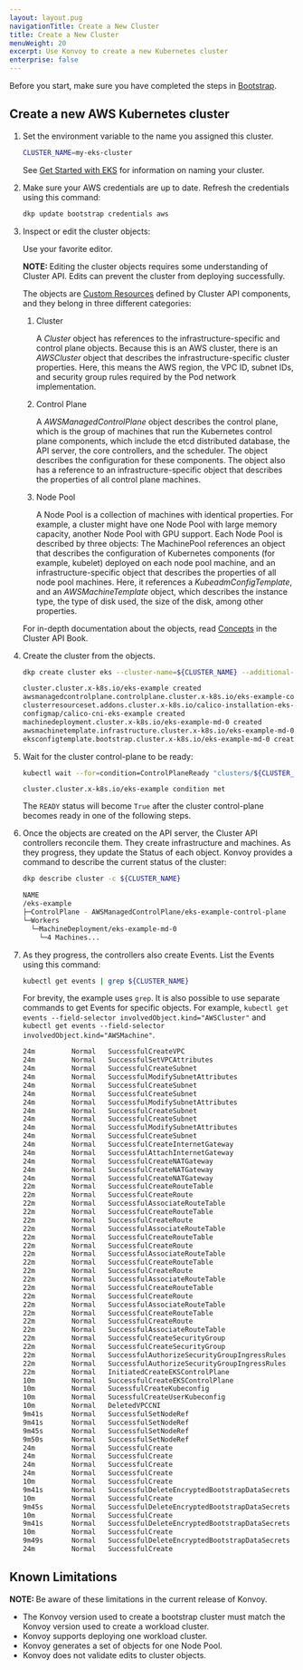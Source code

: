 ```yaml
---
layout: layout.pug
navigationTitle: Create a New Cluster
title: Create a New Cluster
menuWeight: 20
excerpt: Use Konvoy to create a new Kubernetes cluster
enterprise: false
---
```


Before you start, make sure you have completed the steps in [Bootstrap][bootstrap].

## Create a new AWS Kubernetes cluster

1.  Set the environment variable to the name you assigned this cluster.

    ```bash
    CLUSTER_NAME=my-eks-cluster
    ```

    See [Get Started with EKS](../../quick-start) for information on naming your cluster.

1.  Make sure your AWS credentials are up to date. Refresh the credentials using this command:

    ```bash
    dkp update bootstrap credentials aws
    ```

1.  Inspect or edit the cluster objects:

    Use your favorite editor.

    <p class="message--note"><strong>NOTE: </strong>Editing the cluster objects requires some understanding of Cluster API. Edits can prevent the cluster from deploying successfully.</p>

    The objects are [Custom Resources][k8s_custom_resources] defined by Cluster API components, and they belong in three different categories:

    1.  Cluster

        A _Cluster_ object has references to the infrastructure-specific and control plane objects. Because this is an AWS cluster, there is an _AWSCluster_ object that describes the infrastructure-specific cluster properties. Here, this means the AWS region, the VPC ID, subnet IDs, and security group rules required by the Pod network implementation.

    1.  Control Plane

        A _AWSManagedControlPlane_ object describes the control plane, which is the group of machines that run the Kubernetes control plane components, which include the etcd distributed database, the API server, the core controllers, and the scheduler. The object describes the configuration for these components. The object also has a reference to an infrastructure-specific object that describes the properties of all control plane machines.

    1.  Node Pool

        A Node Pool is a collection of machines with identical properties. For example, a cluster might have one Node Pool with large memory capacity, another Node Pool with GPU support. Each Node Pool is described by three objects: The MachinePool references an object that describes the configuration of Kubernetes components (for example, kubelet) deployed on each node pool machine, and an infrastructure-specific object that describes the properties of all node pool machines. Here, it references a _KubeadmConfigTemplate_, and an _AWSMachineTemplate_ object, which describes the instance type, the type of disk used, the size of the disk, among other properties.

    For in-depth documentation about the objects, read [Concepts][capi_concepts] in the Cluster API Book.

1.  Create the cluster from the objects.

    ```bash
    dkp create cluster eks --cluster-name=${CLUSTER_NAME} --additional-tags=owner=$(whoami)
    ```

    ```sh
    cluster.cluster.x-k8s.io/eks-example created
    awsmanagedcontrolplane.controlplane.cluster.x-k8s.io/eks-example-control-plane created
    clusterresourceset.addons.cluster.x-k8s.io/calico-installation-eks-example created
    configmap/calico-cni-eks-example created
    machinedeployment.cluster.x-k8s.io/eks-example-md-0 created
    awsmachinetemplate.infrastructure.cluster.x-k8s.io/eks-example-md-0 created
    eksconfigtemplate.bootstrap.cluster.x-k8s.io/eks-example-md-0 created
    ```

1.  Wait for the cluster control-plane to be ready:

    ```bash
    kubectl wait --for=condition=ControlPlaneReady "clusters/${CLUSTER_NAME}" --timeout=20m
    ```

    ```text
    cluster.cluster.x-k8s.io/eks-example condition met
    ```

    The `READY` status will become `True` after the cluster control-plane becomes ready in one of the following steps.

1.  Once the objects are created on the API server, the Cluster API controllers reconcile them. They create infrastructure and machines. As they progress, they update the Status of each object. Konvoy provides a command to describe the current status of the cluster:

    ```bash
    dkp describe cluster -c ${CLUSTER_NAME}
    ```

    ```sh
    NAME                                                                  READY  SEVERITY  REASON  SINCE  MESSAGE
    /eks-example                                                          True                     9m4s
    ├─ControlPlane - AWSManagedControlPlane/eks-example-control-plane     True                     9m4s
    └─Workers
      └─MachineDeployment/eks-example-md-0                                True                     7m39s
        └─4 Machines...                                                   True                     8m24s
    ```

1.  As they progress, the controllers also create Events. List the Events using this command:

    ```bash
    kubectl get events | grep ${CLUSTER_NAME}
    ```

    For brevity, the example uses `grep`. It is also possible to use separate commands to get Events for specific objects. For example, `kubectl get events --field-selector involvedObject.kind="AWSCluster"` and `kubectl get events --field-selector involvedObject.kind="AWSMachine"`.

    ```sh
    24m         Normal   SuccessfulCreateVPC                             awsmanagedcontrolplane/eks-example-control-plane   Created new managed VPC "vpc-0d5f41c645c7c6b98"
    24m         Normal   SuccessfulSetVPCAttributes                      awsmanagedcontrolplane/eks-example-control-plane   Set managed VPC attributes for "vpc-0d5f41c645c7c6b98"
    24m         Normal   SuccessfulCreateSubnet                          awsmanagedcontrolplane/eks-example-control-plane   Created new managed Subnet "subnet-08d795f7f61b4c45c"
    24m         Normal   SuccessfulModifySubnetAttributes                awsmanagedcontrolplane/eks-example-control-plane   Modified managed Subnet "subnet-08d795f7f61b4c45c" attributes
    24m         Normal   SuccessfulCreateSubnet                          awsmanagedcontrolplane/eks-example-control-plane   Created new managed Subnet "subnet-025b963cb7b3c42b9"
    24m         Normal   SuccessfulCreateSubnet                          awsmanagedcontrolplane/eks-example-control-plane   Created new managed Subnet "subnet-0bea7db9735b647af"
    24m         Normal   SuccessfulModifySubnetAttributes                awsmanagedcontrolplane/eks-example-control-plane   Modified managed Subnet "subnet-0bea7db9735b647af" attributes
    24m         Normal   SuccessfulCreateSubnet                          awsmanagedcontrolplane/eks-example-control-plane   Created new managed Subnet "subnet-0025d52a41d9ca901"
    24m         Normal   SuccessfulCreateSubnet                          awsmanagedcontrolplane/eks-example-control-plane   Created new managed Subnet "subnet-02b7d46fbb044e2f1"
    24m         Normal   SuccessfulModifySubnetAttributes                awsmanagedcontrolplane/eks-example-control-plane   Modified managed Subnet "subnet-02b7d46fbb044e2f1" attributes
    24m         Normal   SuccessfulCreateSubnet                          awsmanagedcontrolplane/eks-example-control-plane   Created new managed Subnet "subnet-031ff53aae8da27ab"
    24m         Normal   SuccessfulCreateInternetGateway                 awsmanagedcontrolplane/eks-example-control-plane   Created new managed Internet Gateway "igw-03993e04cee3fc57b"
    24m         Normal   SuccessfulAttachInternetGateway                 awsmanagedcontrolplane/eks-example-control-plane   Internet Gateway "igw-03993e04cee3fc57b" attached to VPC "vpc-0d5f41c645c7c6b98"
    24m         Normal   SuccessfulCreateNATGateway                      awsmanagedcontrolplane/eks-example-control-plane   Created new NAT Gateway "nat-07b1bf537aac56688"
    24m         Normal   SuccessfulCreateNATGateway                      awsmanagedcontrolplane/eks-example-control-plane   Created new NAT Gateway "nat-0677e665b2019c726"
    24m         Normal   SuccessfulCreateNATGateway                      awsmanagedcontrolplane/eks-example-control-plane   Created new NAT Gateway "nat-0afd0e1fea275d3b0"
    22m         Normal   SuccessfulCreateRouteTable                      awsmanagedcontrolplane/eks-example-control-plane   Created managed RouteTable "rtb-050db62d744a8d614"
    22m         Normal   SuccessfulCreateRoute                           awsmanagedcontrolplane/eks-example-control-plane   Created route {...
    22m         Normal   SuccessfulAssociateRouteTable                   awsmanagedcontrolplane/eks-example-control-plane   Associated managed RouteTable "rtb-050db62d744a8d614" with subnet "subnet-08d795f7f61b4c45c"
    22m         Normal   SuccessfulCreateRouteTable                      awsmanagedcontrolplane/eks-example-control-plane   Created managed RouteTable "rtb-01650d4aa0551f70c"
    22m         Normal   SuccessfulCreateRoute                           awsmanagedcontrolplane/eks-example-control-plane   Created route {...
    22m         Normal   SuccessfulAssociateRouteTable                   awsmanagedcontrolplane/eks-example-control-plane   Associated managed RouteTable "rtb-01650d4aa0551f70c" with subnet "subnet-025b963cb7b3c42b9"
    22m         Normal   SuccessfulCreateRouteTable                      awsmanagedcontrolplane/eks-example-control-plane   Created managed RouteTable "rtb-04e91e2d7688e3a47"
    22m         Normal   SuccessfulCreateRoute                           awsmanagedcontrolplane/eks-example-control-plane   Created route {...
    22m         Normal   SuccessfulAssociateRouteTable                   awsmanagedcontrolplane/eks-example-control-plane   Associated managed RouteTable "rtb-04e91e2d7688e3a47" with subnet "subnet-0bea7db9735b647af"
    22m         Normal   SuccessfulCreateRouteTable                      awsmanagedcontrolplane/eks-example-control-plane   Created managed RouteTable "rtb-0f4bb2cb4e3da7515"
    22m         Normal   SuccessfulCreateRoute                           awsmanagedcontrolplane/eks-example-control-plane   Created route {...
    22m         Normal   SuccessfulAssociateRouteTable                   awsmanagedcontrolplane/eks-example-control-plane   Associated managed RouteTable "rtb-0f4bb2cb4e3da7515" with subnet "subnet-0025d52a41d9ca901"
    22m         Normal   SuccessfulCreateRouteTable                      awsmanagedcontrolplane/eks-example-control-plane   Created managed RouteTable "rtb-03af4834c7c8c2d5f"
    22m         Normal   SuccessfulCreateRoute                           awsmanagedcontrolplane/eks-example-control-plane   Created route {...
    22m         Normal   SuccessfulAssociateRouteTable                   awsmanagedcontrolplane/eks-example-control-plane   Associated managed RouteTable "rtb-03af4834c7c8c2d5f" with subnet "subnet-02b7d46fbb044e2f1"
    22m         Normal   SuccessfulCreateRouteTable                      awsmanagedcontrolplane/eks-example-control-plane   Created managed RouteTable "rtb-049093fd28c082deb"
    22m         Normal   SuccessfulCreateRoute                           awsmanagedcontrolplane/eks-example-control-plane   Created route {...
    22m         Normal   SuccessfulAssociateRouteTable                   awsmanagedcontrolplane/eks-example-control-plane   Associated managed RouteTable "rtb-049093fd28c082deb" with subnet "subnet-031ff53aae8da27ab"
    22m         Normal   SuccessfulCreateSecurityGroup                   awsmanagedcontrolplane/eks-example-control-plane   Created managed SecurityGroup "sg-0d668ab6a67b5f806" for Role "bastion"
    22m         Normal   SuccessfulCreateSecurityGroup                   awsmanagedcontrolplane/eks-example-control-plane   Created managed SecurityGroup "sg-09c050536025c517f" for Role "node-eks-additional"
    22m         Normal   SuccessfulAuthorizeSecurityGroupIngressRules    awsmanagedcontrolplane/eks-example-control-plane   Authorized security group ingress rules [{SSH tcp 22 22 [0.0.0.0/0] []}] for SecurityGroup "sg-0d668ab6a67b5f806"
    22m         Normal   SuccessfulAuthorizeSecurityGroupIngressRules    awsmanagedcontrolplane/eks-example-control-plane   Authorized security group ingress rules [{SSH tcp 22 22 [] [sg-0d668ab6a67b5f806]}] for SecurityGroup "sg-09c050536025c517f"
    22m         Normal   InitiatedCreateEKSControlPlane                  awsmanagedcontrolplane/eks-example-control-plane   Initiated creation of a new EKS control plane default_eks-example-control-plane
    10m         Normal   SuccessfulCreateEKSControlPlane                 awsmanagedcontrolplane/eks-example-control-plane   Created new EKS control plane default_eks-example-control-plane
    10m         Normal   SucessfulCreateKubeconfig                       awsmanagedcontrolplane/eks-example-control-plane   Created kubeconfig for cluster "eks-example"
    10m         Normal   SucessfulCreateUserKubeconfig                   awsmanagedcontrolplane/eks-example-control-plane   Created user kubeconfig for cluster "eks-example"
    10m         Normal   DeletedVPCCNI                                   awsmanagedcontrolplane/eks-example-control-plane   The AWS VPC CNI has been removed from the cluster. Ensure you enable a CNI via another mechanism
    9m41s       Normal   SuccessfulSetNodeRef                            machine/eks-example-md-0-6645677545-5drlr          ip-10-0-94-48.us-west-2.compute.internal
    9m41s       Normal   SuccessfulSetNodeRef                            machine/eks-example-md-0-6645677545-g9ngw          ip-10-0-117-5.us-west-2.compute.internal
    9m45s       Normal   SuccessfulSetNodeRef                            machine/eks-example-md-0-6645677545-klpm9          ip-10-0-81-221.us-west-2.compute.internal
    9m50s       Normal   SuccessfulSetNodeRef                            machine/eks-example-md-0-6645677545-ldcrj          ip-10-0-115-179.us-west-2.compute.internal
    24m         Normal   SuccessfulCreate                                machineset/eks-example-md-0-6645677545             Created machine "eks-example-md-0-6645677545-5drlr"
    24m         Normal   SuccessfulCreate                                machineset/eks-example-md-0-6645677545             Created machine "eks-example-md-0-6645677545-g9ngw"
    24m         Normal   SuccessfulCreate                                machineset/eks-example-md-0-6645677545             Created machine "eks-example-md-0-6645677545-ldcrj"
    24m         Normal   SuccessfulCreate                                machineset/eks-example-md-0-6645677545             Created machine "eks-example-md-0-6645677545-klpm9"
    10m         Normal   SuccessfulCreate                                awsmachine/eks-example-md-0-sq4q9                  Created new node instance with id "i-0074f255b40d0374a"
    9m41s       Normal   SuccessfulDeleteEncryptedBootstrapDataSecrets   awsmachine/eks-example-md-0-sq4q9                  AWS Secret entries containing userdata deleted
    10m         Normal   SuccessfulCreate                                awsmachine/eks-example-md-0-tbv7c                  Created new node instance with id "i-0064878f89bd2a521"
    9m45s       Normal   SuccessfulDeleteEncryptedBootstrapDataSecrets   awsmachine/eks-example-md-0-tbv7c                  AWS Secret entries containing userdata deleted
    10m         Normal   SuccessfulCreate                                awsmachine/eks-example-md-0-zrgg2                  Created new node instance with id "i-07fb4ba5103e4d6ef"
    9m41s       Normal   SuccessfulDeleteEncryptedBootstrapDataSecrets   awsmachine/eks-example-md-0-zrgg2                  AWS Secret entries containing userdata deleted
    10m         Normal   SuccessfulCreate                                awsmachine/eks-example-md-0-zw56b                  Created new node instance with id "i-0ced4184741b7ded6"
    9m49s       Normal   SuccessfulDeleteEncryptedBootstrapDataSecrets   awsmachine/eks-example-md-0-zw56b                  AWS Secret entries containing userdata deleted
    24m         Normal   SuccessfulCreate                                machinedeployment/eks-example-md-0                 Created MachineSet "eks-example-md-0-6645677545"

    ```

## Known Limitations

<p class="message--note"><strong>NOTE: </strong>Be aware of these limitations in the current release of Konvoy.</p>

- The Konvoy version used to create a bootstrap cluster must match the Konvoy version used to create a workload cluster.
- Konvoy supports deploying one workload cluster.
- Konvoy generates a set of objects for one Node Pool.
- Konvoy does not validate edits to cluster objects.

[capi_concepts]: https://cluster-api.sigs.k8s.io/user/concepts.html
[k8s_custom_resources]: https://kubernetes.io/docs/concepts/extend-kubernetes/api-extension/custom-resources/
[bootstrap]: ../bootstrap
